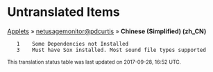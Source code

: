 # Untranslated Items
[Applets](../../../README.md) &#187; [netusagemonitor@pdcurtis](../README.md) &#187; **Chinese (Simplified) (zh_CN)**

       1	Some Dependencies not Installed
       3	Must have Sox installed. Most sound file types supported

<sup>This translation status table was last updated on 2017-09-28, 16:52 UTC.</sup>
